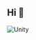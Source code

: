 ## Hi 👋
<img alt="Unity" src ="https://img.shields.io/badge/Unity-333333.svg?&style=for-the-badge&logo=Unity&logoColor=white"/>

<!--
**suengwone/suengwone** is a ✨ _special_ ✨ repository because its `README.md` (this file) appears on your GitHub profile.

Here are some ideas to get you started:

- 🔭 I’m currently working on ...
- 🌱 I’m currently learning ...
- 👯 I’m looking to collaborate on ...
- 🤔 I’m looking for help with ...
- 💬 Ask me about ...
- 📫 How to reach me: ...
- 😄 Pronouns: ...
- ⚡ Fun fact: ...
-->

